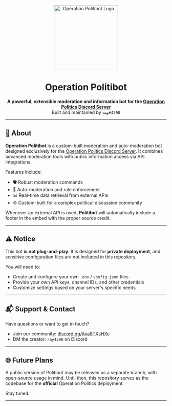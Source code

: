 <p align="center">
  <img src="https://i.imgur.com/ehCrfPy.png" alt="Operation Politibot Logo" width="200"/>
</p>

<h1 align="center">Operation Politibot</h1>

<p align="center">
  <strong>A powerful, extensible moderation and information bot for the <a href="https://discord.gg/Axa8TXsHXc">Operation Politics Discord Server</a></strong><br/>
  Built and maintained by <code>𝓻𝓪𝔂#4390</code>
</p>

---

## 🚨 About

**Operation Politibot** is a custom-built moderation and auto-moderation bot designed exclusively for the [Operation Politics Discord Server](https://discord.gg/Axa8TXsHXc). It combines advanced moderation tools with public information access via API integrations.

Features include:

- 🛡️ Robust moderation commands  
- 🤖 Auto-moderation and rule enforcement  
- 📊 Real-time data retrieval from external APIs  
- ⚙️ Custom-built for a complex political discussion community  

Whenever an external API is used, **Politibot** will automatically include a footer in the embed with the proper source credit.

---

## ⚠️ Notice

This bot **is not plug-and-play**. It is designed for **private deployment**, and sensitive configuration files are not included in this repository.

You will need to:

- Create and configure your own `.env` / `config.json` files  
- Provide your own API keys, channel IDs, and other credentials  
- Customize settings based on your server's specific needs  

---

## 📬 Support & Contact

Have questions or want to get in touch?

- Join our community: [discord.gg/Axa8TXsHXc](https://discord.gg/Axa8TXsHXc)  
- DM the creator: `ray4390` on Discord  

---

## 🌐 Future Plans

A public version of Politibot may be released as a separate branch, with open-source usage in mind. Until then, this repository serves as the codebase for the **official** Operation Politics deployment.

Stay tuned.

---
